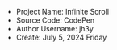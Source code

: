 
<ul>
<li>Project Name:       Infinite Scroll</li>
<li>Source Code:        CodePen</li>
<li>Author Username:    jh3y</li>
<li>Create:             July 5, 2024 Friday</li>
</ul>
